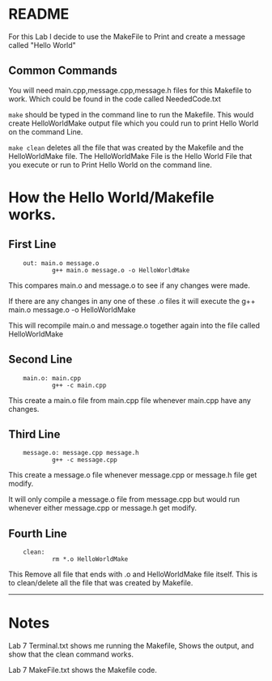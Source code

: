 # README
For this Lab I decide to use the MakeFile to Print and create a message called "Hello World"


## Common Commands

You will need main.cpp,message.cpp,message.h files for this Makefile to work. Which could be found in the code called NeededCode.txt

`make` should be typed in the command line to run the Makefile. This would create HelloWorldMake output file which you could run to print Hello World on the command Line.

`make clean` deletes all the file that was created by the Makefile and the HelloWorldMake file. The HelloWorldMake File is the Hello World File that you execute or run to Print Hello World on the command line.

# How the Hello World/Makefile works.

## First Line
        out: main.o message.o 
                g++ main.o message.o -o HelloWorldMake
        
This compares main.o and message.o to see if any changes were made.

If there are any changes in any one of these .o files it will execute the g++ main.o message.o -o HelloWorldMake

This will recompile main.o and message.o together again into the file called HelloWorldMake

## Second Line
        main.o: main.cpp 
                g++ -c main.cpp
  
This create a main.o file from main.cpp file whenever main.cpp have any changes.

## Third Line
        message.o: message.cpp message.h 
                g++ -c message.cpp
                
This create a message.o file whenever message.cpp or message.h file get modify.

It will only compile a message.o file from message.cpp but would run whenever either message.cpp or message.h get modify.

## Fourth Line
        clean: 
                rm *.o HelloWorldMake

This Remove all file that ends with .o and HelloWorldMake file itself. This is to clean/delete all the file that was created by Makefile.

---

# Notes
Lab 7 Terminal.txt shows me running the Makefile, Shows the output, and show that the clean command works.

Lab 7 MakeFile.txt shows the Makefile code.

